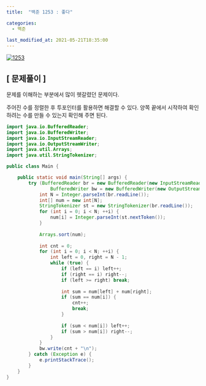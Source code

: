 ```yaml
---
title:  "백준 1253 : 좋다"

categories:
  - 백준
  
last_modified_at: 2021-05-21T18:35:00
---
```


[![1253](https://user-images.githubusercontent.com/53072057/119086042-d8ec4180-ba3f-11eb-9c91-aa02b0fcfc4d.JPG)](https://www.acmicpc.net/problem/1253)  

<h2>[ 문제풀이 ]</h2>  
문제를 이해하는 부분에서 많이 헷갈렸던 문제이다.  

주어진 수를 정렬한 후 투포인터를 활용하면 해결할 수 있다. 양쪽 끝에서 시작하여 확인하려는 수를 만들 수 있는지 확인해 주면 된다.  

```java
import java.io.BufferedReader;
import java.io.BufferedWriter;
import java.io.InputStreamReader;
import java.io.OutputStreamWriter;
import java.util.Arrays;
import java.util.StringTokenizer;

public class Main {

	public static void main(String[] args) {
		try (BufferedReader br = new BufferedReader(new InputStreamReader(System.in));
				BufferedWriter bw = new BufferedWriter(new OutputStreamWriter(System.out))){
			int N = Integer.parseInt(br.readLine());
			int[] num = new int[N];
			StringTokenizer st = new StringTokenizer(br.readLine());
			for (int i = 0; i < N; ++i) {
				num[i] = Integer.parseInt(st.nextToken());
			}
			
			Arrays.sort(num);
			
			int cnt = 0;
			for (int i = 0; i < N; ++i) {
				int left = 0, right = N - 1;
				while (true) {
					if (left == i) left++;
					if (right == i) right--;
					if (left >= right) break;
					
					int sum = num[left] + num[right];
					if (sum == num[i]) {
						cnt++;
						break;
					}
					
					if (sum < num[i]) left++;
					if (sum > num[i]) right--;
				}
			}
			bw.write(cnt + "\n");
		} catch (Exception e) {
			e.printStackTrace();
		}
	}
}
```

